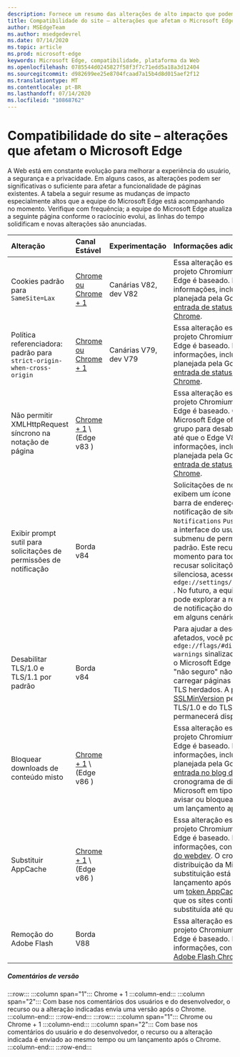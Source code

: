 ```yaml
---
description: Fornece um resumo das alterações de alto impacto que podem afetar a compatibilidade do site
title: Compatibilidade do site – alterações que afetam o Microsoft Edge
author: MSEdgeTeam
ms.author: msedgedevrel
ms.date: 07/14/2020
ms.topic: article
ms.prod: microsoft-edge
keywords: Microsoft Edge, compatibilidade, plataforma da Web
ms.openlocfilehash: 0785544d0245827f58f3f7c71edd5a18a3d12404
ms.sourcegitcommit: d982699ee25e8704fcaad7a15b4d8d015aef2f12
ms.translationtype: MT
ms.contentlocale: pt-BR
ms.lasthandoff: 07/14/2020
ms.locfileid: "10868762"
---
```

# Compatibilidade do site – alterações que afetam o Microsoft Edge  

A Web está em constante evolução para melhorar a experiência do usuário, a segurança e a privacidade.  Em alguns casos, as alterações podem ser significativas o suficiente para afetar a funcionalidade de páginas existentes.  A tabela a seguir resume as mudanças de impacto especialmente altos que a equipe do Microsoft Edge está acompanhando no momento.  Verifique com frequência; a equipe do Microsoft Edge atualiza a seguinte página conforme o raciocínio evolui, as linhas do tempo solidificam e novas alterações são anunciadas.  

| Alteração | Canal Estável | Experimentação | Informações adicionais |  
|:--- |:--- |:--- |:--- |
| Cookies padrão para `SameSite=Lax` | [Chrome ou Chrome + 1](#release-comments)  | Canárias V82, dev V82 | Essa alteração está acontecendo no projeto Chromium, no qual o Microsoft Edge é baseado.  Para obter mais informações, incluindo a linha do tempo planejada pela Google, consulte a [entrada de status da plataforma Chrome][ChromePlatformStatus5088147346030592].  |  
| Política referenciadora: padrão para `strict-origin-when-cross-origin` | [Chrome ou Chrome + 1](#release-comments)  | Canárias V79, dev V79 | Essa alteração está acontecendo no projeto Chromium, no qual o Microsoft Edge é baseado.  Para obter mais informações, incluindo a linha do tempo planejada pela Google, consulte a [entrada de status da plataforma Chrome][ChromePlatformStatus6251880185331712].  |  
| Não permitir XMLHttpRequest síncrono na notação de página | [Chrome + 1](#release-comments) \ (Edge v83 \) |  | Essa alteração está acontecendo no projeto Chromium, no qual o Microsoft Edge é baseado.  Chrome compatível, o Microsoft Edge oferece uma política de grupo para desabilitar essa alteração até que o Edge V88.  Para obter mais informações, incluindo a linha do tempo planejada pela Google, consulte a [entrada de status da plataforma Chrome][ChromePlatformStatus4664843055398912].  |  
| Exibir prompt sutil para solicitações de permissões de notificação | Borda v84 |  | Solicitações de notificação silenciosas exibem um ícone de solicitação sutil na barra de endereços para permissões de notificação de site solicitadas usando a `Notifications` `Push` API ou, substituindo a interface do usuário do prompt do submenu de permissão completa ou padrão.  Este recurso está habilitado no momento para todos os usuários.  Para recusar solicitações de notificação silenciosa, acesse `edge://settings/content/notifications` .  No futuro, a equipe do Microsoft Edge pode explorar a reativação do prompt de notificação do submenu completo em alguns cenários.  |  
| Desabilitar TLS/1.0 e TLS/1.1 por padrão | Borda v84 |  | Para ajudar a descobrir os sites afetados, você pode definir o `edge://flags/#display-legacy-tls-warnings` sinalizador para fazer com que o Microsoft Edge exiba um aviso de "não seguro" não bloqueado ao carregar páginas que exijam protocolos TLS herdados.  A política de grupo [SSLMinVersion][DeployedEdgePoliciesSSLMinVersion] permite a reativação do TLS/1.0 e do TLS/1.1; a política permanecerá disponível até o Edge 88.  |  
| Bloquear downloads de conteúdo misto | [Chrome + 1](#release-comments) \ (Edge v86 \)  |  | Essa alteração está acontecendo no projeto Chromium, no qual o Microsoft Edge é baseado.  Para obter mais informações, incluindo a linha do tempo planejada pela Google, consulte a [entrada no blog do Google Security][GoogleBlogSecurity20200206].  O cronograma de distribuição da Microsoft em tipos de arquivo para avisar ou bloquear está planejado para um lançamento após o Chrome.  |  
| Substituir AppCache | [Chrome + 1](#release-comments) \ (Edge v86 \)  |  | Essa alteração está acontecendo no projeto Chromium, no qual o Microsoft Edge é baseado.  Para obter mais informações, consulte a [documentação do webdev][WebDevAppCacheRemoval].  O cronograma de distribuição da Microsoft para substituição está planejado para um lançamento após o Chrome.  Solicitar um [token AppCache OriginTrial][AppCacheOriginTrial] permite que os sites continuem a usar a API substituída até que o Edge V90.  |  
| Remoção do Adobe Flash | Borda V88  |  | Essa alteração está acontecendo no projeto Chromium, no qual o Microsoft Edge é baseado.  Para obter mais informações, consulte o [mapa do Adobe Flash Chromium][ChromiumFlashRoadmapSupportRemoved].  | 
##### Comentários de versão  

:::row:::
   :::column span="1":::
      Chrome + 1
   :::column-end:::
   :::column span="2":::
      Com base nos comentários dos usuários e do desenvolvedor, o recurso ou a alteração indicadas envia uma versão após o Chrome.
   :::column-end:::
:::row-end:::
:::row:::
   :::column span="1":::
      Chrome ou Chrome + 1
   :::column-end:::
   :::column span="2":::
      Com base nos comentários do usuário e do desenvolvedor, o recurso ou a alteração indicada é enviado ao mesmo tempo ou um lançamento após o Chrome.
   :::column-end:::
:::row-end:::

<!-- links -->  

[DeployedEdgePoliciesSSLMinVersion]: /deployedge/microsoft-edge-policies#sslversionmin "SSLVersionMin-Microsoft Edge-Policies | Documentos da Microsoft"  

[ChromePlatformStatus4664843055398912]: https://www.chromestatus.com/feature/4664843055398912 "Não permitir sincronização XHR no JavaScript descartar de página | Status da plataforma Chrome"  
[ChromePlatformStatus5088147346030592]: https://www.chromestatus.com/feature/5088147346030592 "Cookies padrão para SameSite = LAX | Status da plataforma Chrome"  
[ChromePlatformStatus6251880185331712]: https://www.chromestatus.com/feature/6251880185331712 "Política referenciadora: padrão para a origem estrita-quando-entre origens | Status da plataforma Chrome"  

[ChromiumFlashRoadmapSupportRemoved]: https://www.chromium.org/flash-roadmap#TOC-Flash-Support-Removed-from-Chromium-Target:-Chrome-88---Jan-2021- "Suporte a flash removido da Chromium (destino: Chrome 88 +-Jan 2021)-mapa de flash | Projetos Chromium"  

[GoogleBlogSecurity20200206]: https://security.googleblog.com/2020/02/protecting-users-from-insecure_6.html "Protegendo os usuários contra downloads não seguros no Google Chrome-blog de segurança do Google online" 

[WebDevAppCacheRemoval]: https://web.dev/appcache-removal/ "Remoção de AppCache"
[AppCacheOriginTrial]: https://developers.chrome.com/origintrials/#/view_trial/1776670052997660673 "Token OriginTrial AppCache"
